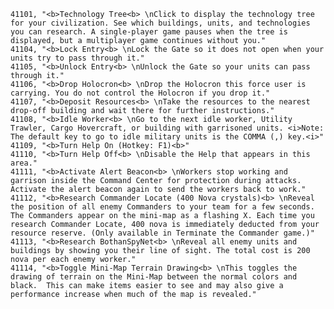 ﻿```text
41101, "<b>Technology Tree<b> \nClick to display the technology tree for your civilization. See which buildings, units, and technologies you can research. A single-player game pauses when the tree is displayed, but a multiplayer game continues without you."
41104, "<b>Lock Entry<b> \nLock the Gate so it does not open when your units try to pass through it."
41105, "<b>Unlock Entry<b> \nUnlock the Gate so your units can pass through it."
41106, "<b>Drop Holocron<b> \nDrop the Holocron this force user is carrying. You do not control the Holocron if you drop it."
41107, "<b>Deposit Resources<b> \nTake the resources to the nearest drop-off building and wait there for further instructions."
41108, "<b>Idle Worker<b> \nGo to the next idle worker, Utility Trawler, Cargo Hovercraft, or building with garrisoned units. <i>Note: The default key to go to idle military units is the COMMA (,) key.<i>"
41109, "<b>Turn Help On (Hotkey: F1)<b>"
41110, "<b>Turn Help Off<b> \nDisable the Help that appears in this area."
41111, "<b>Activate Alert Beacon<b> \nWorkers stop working and garrison inside the Command Center for protection during attacks. Activate the alert beacon again to send the workers back to work."
41112, "<b>Research Commander Locate (400 Nova crystals)<b> \nReveal the position of all enemy Commanders to your team for a few seconds. The Commanders appear on the mini-map as a flashing X. Each time you research Commander Locate, 400 nova is immediately deducted from your resource reserve. (Only available in Terminate the Commander game.)"
41113, "<b>Research BothanSpyNet<b> \nReveal all enemy units and buildings by showing you their line of sight. The total cost is 200 nova per each enemy worker."
41114, "<b>Toggle Mini-Map Terrain Drawing<b> \nThis toggles the drawing of terrain on the Mini-Map between the normal colors and black.  This can make items easier to see and may also give a performance increase when much of the map is revealed."
```